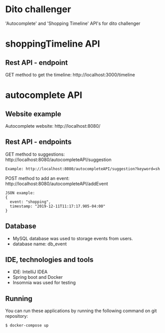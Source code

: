 # Dito challenger
'Autocomplete' and 'Shopping Timeline' API's for dito challenger


# shoppingTimeline API
## Rest API - endpoint
  GET method to get the timeline: http://localhost:3000/timeline
 
 
# autocomplete API
## Website example
Autocomplete website: http://localhost:8080/

## Rest API - endpoints
  GET method to suggestions: http://localhost:8080/autocompleteAPI/suggestion
  
    Example: http://localhost:8080/autocompleteAPI/suggestion?keyword=sh
    
  POST method to add an event: http://localhost:8080/autocompleteAPI/addEvent
  
    JSON example:
    { 
      event: "shopping",
      timestamp: "2019-12-11T11:17:17.905-04:00"
    }

## Database
  - MySQL database was used to storage events from users.
  - database name: db_event
  

## IDE, technologies and tools                  
  - IDE: IntelliJ IDEA
  - Spring boot and Docker
  - Insomnia was used for testing
  
## Running
  You can run these applications by running the following command on git repository:
  
    $ docker-compose up
 
